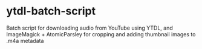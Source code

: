 # ytdl-batch-script
Batch script for downloading audio from YouTube using YTDL, and ImageMagick + AtomicParsley for cropping and adding thumbnail images to .m4a metadata
